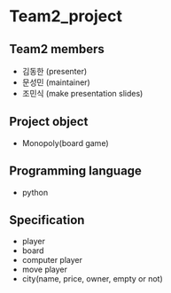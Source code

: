 # Team2_project

## Team2 members
 - 김동한 (presenter)
 - 문성민 (maintainer)
 - 조민식 (make presentation slides)

## Project object
 - Monopoly(board game)

## Programming language
 - python

## Specification
 - player
 - board
 - computer player
 - move player
 - city(name, price, owner, empty or not)

